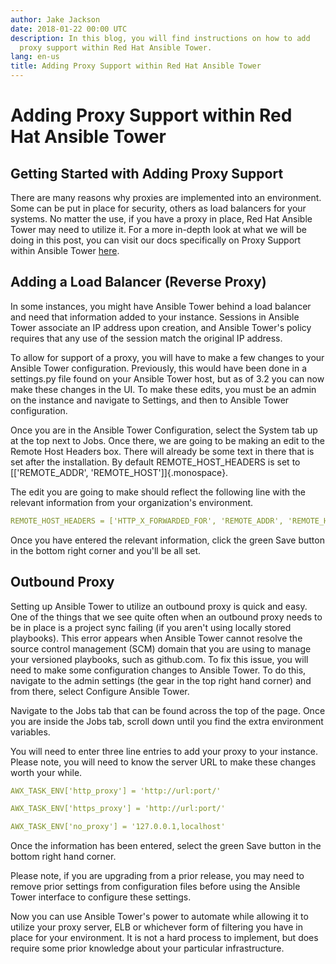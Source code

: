 ```yaml
---
author: Jake Jackson
date: 2018-01-22 00:00 UTC
description: In this blog, you will find instructions on how to add
  proxy support within Red Hat Ansible Tower.
lang: en-us
title: Adding Proxy Support within Red Hat Ansible Tower
---
```


# Adding Proxy Support within Red Hat Ansible Tower

## Getting Started with Adding Proxy Support

There are many reasons why proxies are implemented into an environment.
Some can be put in place for security, others as load balancers for your
systems. No matter the use, if you have a proxy in place, Red Hat
Ansible Tower may need to utilize it. For a more in-depth look at what
we will be doing in this post, you can visit our docs specifically on
Proxy Support within Ansible Tower
[here](http://docs.ansible.com/ansible-tower/3.2.1/html/administration/proxy-support.html).

## Adding a Load Balancer (Reverse Proxy)

In some instances, you might have Ansible Tower behind a load balancer
and need that information added to your instance. Sessions in Ansible
Tower associate an IP address upon creation, and Ansible Tower's policy
requires that any use of the session match the original IP address.

To allow for support of a proxy, you will have to make a few changes to
your Ansible Tower configuration. Previously, this would have been done
in a settings.py file found on your Ansible Tower host, but as of 3.2
you can now make these changes in the UI. To make these edits, you must
be an admin on the instance and navigate to Settings, and then to
Ansible Tower configuration.

Once you are in the Ansible Tower Configuration, select the System tab
up at the top next to Jobs. Once there, we are going to be making an
edit to the Remote Host Headers box. There will already be some text in
there that is set after the installation. By default REMOTE_HOST_HEADERS
is set to [\[\'REMOTE_ADDR\', \'REMOTE_HOST\'\]]{.monospace}.

The edit you are going to make should reflect the following line with
the relevant information from your organization\'s environment.

```yml
REMOTE_HOST_HEADERS = ['HTTP_X_FORWARDED_FOR', 'REMOTE_ADDR', 'REMOTE_HOST']
```

Once you have entered the relevant information, click the green Save
button in the bottom right corner and you'll be all set.

## Outbound Proxy

Setting up Ansible Tower to utilize an outbound proxy is quick and easy.
One of the things that we see quite often when an outbound proxy needs
to be in place is a project sync failing (if you aren't using locally
stored playbooks). This error appears when Ansible Tower cannot resolve
the source control management (SCM) domain that you are using to manage
your versioned playbooks, such as github.com. To fix this issue, you
will need to make some configuration changes to Ansible Tower. To do
this, navigate to the admin settings (the gear in the top right hand
corner) and from there, select Configure Ansible Tower.

Navigate to the Jobs tab that can be found across the top of the page.
Once you are inside the Jobs tab, scroll down until you find the extra
environment variables.

You will need to enter three line entries to add your proxy to your
instance. Please note, you will need to know the server URL to make
these changes worth your while.

```yml
AWX_TASK_ENV['http_proxy'] = 'http://url:port/'

AWX_TASK_ENV['https_proxy'] = 'http://url:port/'

AWX_TASK_ENV['no_proxy'] = '127.0.0.1,localhost'
```

Once the information has been entered, select the green Save button in
the bottom right hand corner.

Please note, if you are upgrading from a prior release, you may need to
remove prior settings from configuration files before using the Ansible
Tower interface to configure these settings.

Now you can use Ansible Tower's power to automate while allowing it to
utilize your proxy server, ELB or whichever form of filtering you have
in place for your environment. It is not a hard process to implement,
but does require some prior knowledge about your particular infrastructure.
